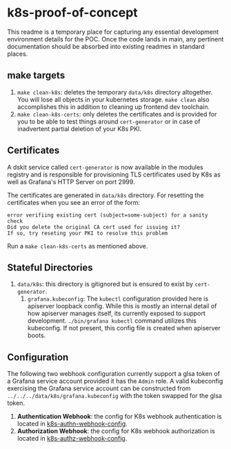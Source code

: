 # k8s-proof-of-concept

This readme is a temporary place for capturing any essential development
environment details for the POC. Once the code lands in main, any pertinent
documentation should be absorbed into existing readmes in standard places.

## make targets

1. `make clean-k8s`:  deletes the temporary `data/k8s` directory altogether.
You will lose all objects in your kubernetes storage. `make clean` also
accomplishes this in addition to cleaning up frontend dev toolchain.
2. `make clean-k8s-certs`: only deletes the certificates and is provided for
you to be able to test things around `cert-generator` or in case of inadvertent
partial deletion of your K8s PKI.

## Certificates

A dskit service called `cert-generator` is now available in the modules
registry and is responsible for provisioning TLS certificates used by K8s
as well as Grafana's HTTP Server on port 2999.

The certificates are generated in `data/k8s` directory. For
resetting the certificates when you see an error of the form:

```
error verifiing existing cert (subject=some-subject) for a sanity check
Did you delete the original CA cert used for issuing it?
If so, try reseting your PKI to resolve this problem
```

Run a `make clean-k8s-certs` as mentioned above.


## Stateful Directories

1. `data/k8s`: this directory is gitignored but is ensured to exist by 
`cert-generator`.
   1. `grafana.kubeconfig`: The `kubectl` configuration provided here
   is apiserver loopback config. While this is mostly an internal detail of
   how apiserver manages itself, its currently exposed to support development.
   `./bin/grafana kubectl` command utilizes this kubeconfig. If not present,
   this config file is created when apiserver boots.

## Configuration

The following two webhook configuration currently support a glsa token of a Grafana service account provided 
it has the `Admin` role. A valid kubeconfig exercising the Grafana service account can be constructed from
`../../../data/k8s/grafana.kubeconfig` with the token swapped for the glsa token.

1. **Authentication Webhook**: the config for K8s webhook authentication
is located in [k8s-authn-webhook-config](../../../conf/k8s-authn-webhook-config).
2. **Authorization Webhook**: the config for K8s webhook authorization
   is located in [k8s-authz-webhook-config](../../../conf/k8s-authz-webhook-config).
